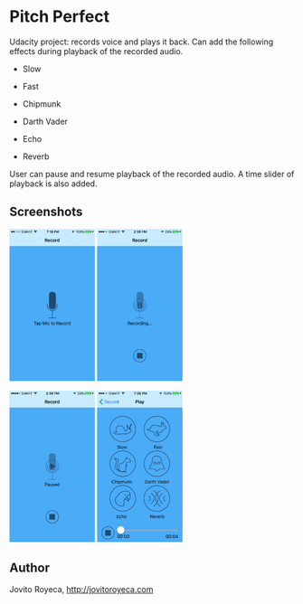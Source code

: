 # Pitch Perfect 

Udacity project: records voice and plays it back. Can add the following effects during playback of the recorded audio. 

* Slow

* Fast

* Chipmunk

* Darth Vader

* Echo

* Reverb

User can pause and resume playback of the recorded audio. A time slider of playback is also added.

## Screenshots
<img src="screenshots/IMG_2058.PNG" alt="Record Screen showing the microphone button." width="30%" height="auto"/>
<img src="screenshots/IMG_2065.PNG" alt="Record Screen recording..." width="30%" height="auto"/>
<p/>
<img src="screenshots/IMG_2066.PNG" alt="Record Screen paused." width="30%" height="auto"/>
<img src="screenshots/IMG_2057.PNG" alt="Play Screen showing the effects buttons and playback timeline." width="30%" height="auto"/>

## Author
Jovito Royeca, http://jovitoroyeca.com
